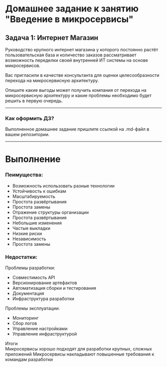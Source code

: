 # Домашнее задание к занятию "Введение в микросервисы"

## Задача 1: Интернет Магазин

Руководство крупного интернет магазина у которого постоянно растёт пользовательская база и количество заказов рассматривает возможность переделки своей внутренней ИТ системы на основе микросервисов. 

Вас пригласили в качестве консультанта для оценки целесообразности перехода на микросервисную архитектуру. 

Опишите какие выгоды может получить компания от перехода на микросервисную архитектуру и какие проблемы необходимо будет решить в первую очередь.

---

### Как оформить ДЗ?

Выполненное домашнее задание пришлите ссылкой на .md-файл в вашем репозитории.

---
# Выполнение

### Пеимущества:  
+ Возможность использовать разные технологии
+ Устойчивость к ошибкам
+ Масштабируемость
+ Простота развёртывания
+ Простота замены
+ Отражение структуры организации
+ Простота развёртывания
+ Небольшие изменения
+ Частые выкладки
+ Низкие риски
+ Независимость
+ Простота замены


### Недостатки:  
Проблемы разработки:  
+ Совместимость API
+ Версионирование артефактов
+ Автоматизация сборки и тестирования
+ Документация
+ Инфраструктура разработки

Проблемы эксплуатации:  
+ Мониторинг
+ Сбор логов
+ Управление настройками
+ Управление инфраструктурой

Итоги  
Микросервисы хорошо подходят для разработки крупных, сложных приложений
Микросервисы накладывают повышенные требования к командам разработки
